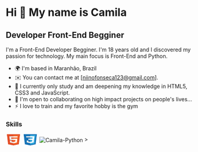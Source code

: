 Hi 👋 My name is Camila
==========================

Developer Front-End Begginer
-----------------------------

I'm a Front-End Developer Begginer. I'm 18 years old and I discovered my passion for technology.
My main focus is Front-End and Python.

* 🌍  I'm based in Maranhão, Brazil
* ✉️  You can contact me at [niinofonseca123@gmail.com].
* 🧠  I currently only study and am deepening my knowledge in HTML5, CSS3 and JavaScript.
* 🤝  I'm open to collaborating on high impact projects on people's lives...
* ⚡  I love to train and my favorite hobby is the gym



### Skills

<div>
  <img align="center" alt="Camila-HTML" height="30" width="40" src="https://raw.githubusercontent.com/devicons/devicon/master/icons/html5/html5-original.svg">
  <img align="center" alt="Camila-CSS" height="30" width="40" src="https://raw.githubusercontent.com/devicons/devicon/master/icons/css3/css3-original.svg">
  <img align="center" alt="Camila-Python" height="30" width="40" src="<img src="https://raw.githubusercontent.com/devicons/devicon/master/icons/javascript/javascript-original.svg" />
>
</div>
